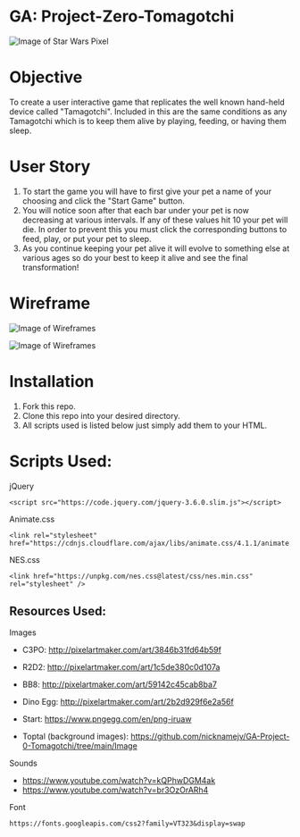 # GA: Project-Zero-Tomagotchi

![Image of Star Wars Pixel](http://pixelartmaker-data-78746291193.nyc3.digitaloceanspaces.com/image/ced5403101d612d.png)


# Objective
To create a user interactive game that replicates the well known hand-held device called "Tamagotchi". Included in this are the same conditions as any Tamagotchi which is to keep them alive by playing, feeding, or having them sleep. 

# User Story
1. To start the game you will have to first give your pet a name of your choosing and click the "Start Game" button.
2. You will notice soon after that each bar under your pet is now decreasing at various intervals. If any of these values hit 10 your pet will die. In order to prevent this you must click the corresponding buttons to feed, play, or put your pet to sleep. 
3. As you continue keeping your pet alive it will evolve to something else at various ages so do your best to keep it alive and see the final transformation!
# Wireframe 

![Image of Wireframes](https://github.com/nicknamejv/GA-Project-0-Tomagotchi/blob/main/Wireframe/PHASE%201%20-%20EGG.png?raw=true)

![Image of Wireframes](https://github.com/nicknamejv/GA-Project-0-Tomagotchi/blob/469c6d1c2777ec9cc2676a522d38fa773b00fc94/Wireframe/PHASE%202%20-%20PET%20EVO.png)

# Installation
1. Fork this repo.
2. Clone this repo into your desired directory.
3. All scripts used is listed below just simply add them to your HTML.

# Scripts Used:

jQuery

```
<script src="https://code.jquery.com/jquery-3.6.0.slim.js"></script>
```
Animate.css

```
<link rel="stylesheet" href="https://cdnjs.cloudflare.com/ajax/libs/animate.css/4.1.1/animate.min.css"/>
```

NES.css

```
<link href="https://unpkg.com/nes.css@latest/css/nes.min.css" rel="stylesheet" />
```

## Resources Used: 

Images 

- C3PO:
    http://pixelartmaker.com/art/3846b31fd64b59f

- R2D2:
    http://pixelartmaker.com/art/1c5de380c0d107a

- BB8:
    http://pixelartmaker.com/art/59142c45cab8ba7

- Dino Egg:
    http://pixelartmaker.com/art/2b2d929f6e2a56f

- Start:
    https://www.pngegg.com/en/png-iruaw 

- Toptal (background images):
    https://github.com/nicknamejv/GA-Project-0-Tomagotchi/tree/main/Image

Sounds
- https://www.youtube.com/watch?v=kQPhwDGM4ak
- https://www.youtube.com/watch?v=br3OzOrARh4


Font

```
https://fonts.googleapis.com/css2?family=VT323&display=swap
```